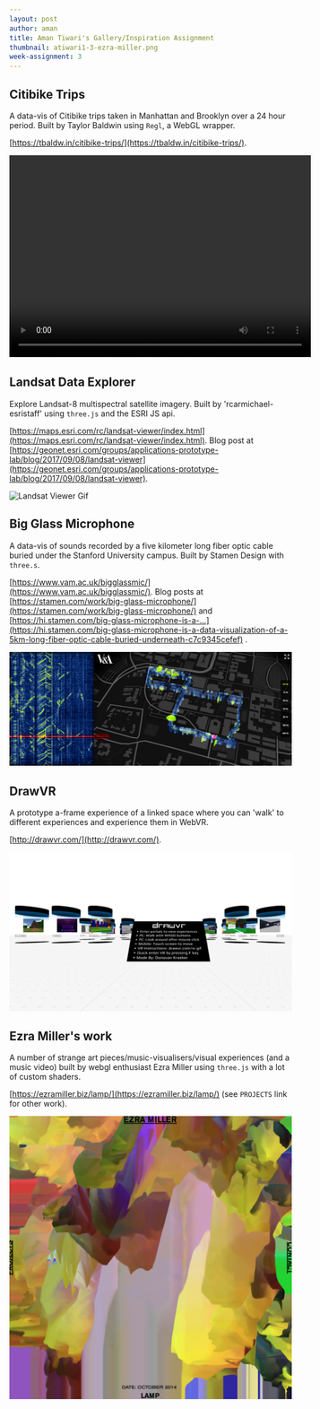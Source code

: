 ```yaml
---
layout: post
author: aman
title: Aman Tiwari's Gallery/Inspiration Assignment 
thumbnail: atiwari1-3-ezra-miller.png
week-assignment: 3
---
```


## Citibike Trips
A data-vis of Citibike trips taken in Manhattan and Brooklyn over a 24 hour period. Built by Taylor Baldwin using ```Regl```, a WebGL wrapper.

[https://tbaldw.in/citibike-trips/](https://tbaldw.in/citibike-trips/).

<video width="538" height="360" controls><source src="https://video.twimg.com/ext_tw_video/900530125069885440/pu/vid/538x360/3k3j3aoymN475b6E.mp4" type="video/mp4">There should be a video here</video>

## Landsat Data Explorer
Explore Landsat-8 multispectral satellite imagery. Built by 'rcarmichael-esristaff' using ```three.js``` and the ESRI JS api. 

[https://maps.esri.com/rc/landsat-viewer/index.html](https://maps.esri.com/rc/landsat-viewer/index.html). Blog post at [https://geonet.esri.com/groups/applications-prototype-lab/blog/2017/09/08/landsat-viewer](https://geonet.esri.com/groups/applications-prototype-lab/blog/2017/09/08/landsat-viewer). 

![Landsat Viewer Gif](img/atiwari1-3/landsat+viewer2-640.gif)

## Big Glass Microphone 
A data-vis of sounds recorded by a five kilometer long fiber optic cable buried under the Stanford University campus. Built by Stamen Design with ```three.s```.

[https://www.vam.ac.uk/bigglassmic/](https://www.vam.ac.uk/bigglassmic/). Blog posts at [https://stamen.com/work/big-glass-microphone/](https://stamen.com/work/big-glass-microphone/) and [https://hi.stamen.com/big-glass-microphone-is-a-...](https://hi.stamen.com/big-glass-microphone-is-a-data-visualization-of-a-5km-long-fiber-optic-cable-buried-underneath-c7c9345cefef) .

![Stamen big glass microphone screenshot](img/atiwari1-3/big_glass_mic-full_width.jpg)

## DrawVR
A prototype a-frame experience of a linked space where you can 'walk' to different experiences and experience them in WebVR.

[http://drawvr.com/](http://drawvr.com/).

![DrawVR screenshot](img/atiwari1-3/drawvr-screenshot.png)

## Ezra Miller's work
A number of strange art pieces/music-visualisers/visual experiences (and a music video) built by webgl enthusiast Ezra Miller using `three.js` with a lot of custom shaders.

[https://ezramiller.biz/lamp/](https://ezramiller.biz/lamp/) (see `PROJECTS` link for other work).


![Ezra Miller's Lamp](img/atiwari1-3/ezra-miller.png)

